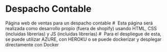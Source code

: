 # Despacho Contable 
Página web de ventas para un despacho contable 
# 
Esta página será realizada como desarrollo propio (fuera de shopify) usando HTML, CSS (incluidas librerías) y JS (incluidas librerías) 
# 
Para el despliegue de esta, se puede utilizar AZURE, con HEROKU o se puede dockerizar y desplegar directamente con Docker 
